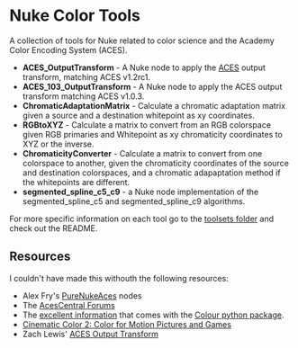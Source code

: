 # Nuke Color Tools
A collection of tools for Nuke related to color science and the Academy Color Encoding System (ACES). 
- **ACES_OutputTransform** - A Nuke node to apply the [ACES](https://github.com/ampas/aces-dev) output transform, matching ACES v1.2rc1.
- **ACES_103_OutputTransform** - A Nuke node to apply the ACES output transform matching ACES v1.0.3.
- **ChromaticAdaptationMatrix** - Calculate a chromatic adaptation matrix given a source and a destination whitepoint as xy coordinates.
- **RGBtoXYZ** - Calculate a matrix to convert from an RGB colorspace given RGB primaries and Whitepoint as xy chromaticity coordinates to XYZ or the inverse.
- **ChromaticityConverter** - Calculate a matrix to convert from one colorspace to another, given the chromaticity coordinates of the source and destination colorspaces, and a chromatic adapaptation method if the whitepoints are different.
- **segmented_spline_c5_c9** - a Nuke node implementation of the segmented_spline_c5 and segmented_spline_c9 algorithms. 

For more specific information on each tool go to the [toolsets folder](https://github.com/jedypod/nuke-colortools/tree/master/toolsets) and check out the README.


## Resources
I couldn't have made this withouth the following resources:
- Alex Fry's [PureNukeAces](https://github.com/alexfry/PureNukeACES) nodes
- The [AcesCentral Forums](https://acescentral.com)
- The [excellent information](https://colour.readthedocs.io/en/v0.3.10/colour.models.rgb.html) that comes with the [Colour python package](https://colour.readthedocs.io/en/v0.3.15/index.html).
- [Cinematic Color 2: Color for Motion Pictures and Games](https://nick-shaw.github.io/cinematiccolor/cinematic-color.html#color-science.html)
- Zach Lewis' [ACES Output Transform](https://gist.github.com/zachlewis/786c0be941868644c993fde1c3515c2c)
